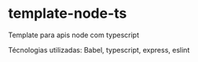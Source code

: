 # template-node-ts
Template para apis node com typescript

Técnologias utilizadas:
Babel, 
typescript,
express,
eslint

